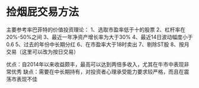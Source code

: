 # 捡烟屁交易方法

主要参考率巴菲特的价值投资理论：
1、选取市盈率低于十的股票
2、杠杆率在20%-50%之间
3、最近一年净资产增长率为大于30%
4、最近14日波动幅度小于0.6
5、过去的年份中长期分红
6、在市盈率大于18时卖出
7、剔除ST股
8、按月交易（这里可以改为按日交易）

优点：自2014年以来收益颇丰，最高可以达到两倍多收入，尤其在牛市中表现非常优秀
缺点：需要在中长期持有，对投资者心理承受能力要求较严格，而且在震荡市表现不佳